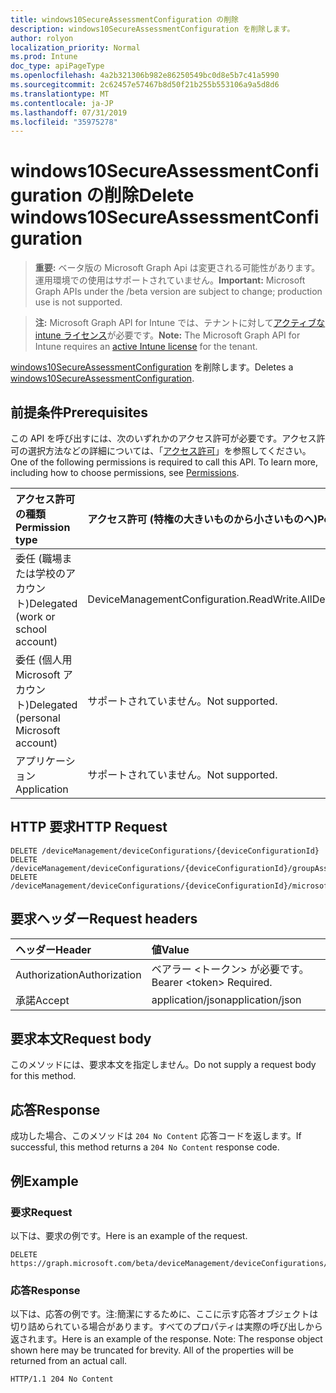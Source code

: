 ```yaml
---
title: windows10SecureAssessmentConfiguration の削除
description: windows10SecureAssessmentConfiguration を削除します。
author: rolyon
localization_priority: Normal
ms.prod: Intune
doc_type: apiPageType
ms.openlocfilehash: 4a2b321306b982e86250549bc0d8e5b7c41a5990
ms.sourcegitcommit: 2c62457e57467b8d50f21b255b553106a9a5d8d6
ms.translationtype: MT
ms.contentlocale: ja-JP
ms.lasthandoff: 07/31/2019
ms.locfileid: "35975278"
---
```

# <a name="delete-windows10secureassessmentconfiguration"></a><span data-ttu-id="60581-103">windows10SecureAssessmentConfiguration の削除</span><span class="sxs-lookup"><span data-stu-id="60581-103">Delete windows10SecureAssessmentConfiguration</span></span>

> <span data-ttu-id="60581-104">**重要:** ベータ版の Microsoft Graph Api は変更される可能性があります。運用環境での使用はサポートされていません。</span><span class="sxs-lookup"><span data-stu-id="60581-104">**Important:** Microsoft Graph APIs under the /beta version are subject to change; production use is not supported.</span></span>

> <span data-ttu-id="60581-105">**注:** Microsoft Graph API for Intune では、テナントに対して[アクティブな intune ライセンス](https://go.microsoft.com/fwlink/?linkid=839381)が必要です。</span><span class="sxs-lookup"><span data-stu-id="60581-105">**Note:** The Microsoft Graph API for Intune requires an [active Intune license](https://go.microsoft.com/fwlink/?linkid=839381) for the tenant.</span></span>

<span data-ttu-id="60581-106">[windows10SecureAssessmentConfiguration](../resources/intune-deviceconfig-windows10secureassessmentconfiguration.md) を削除します。</span><span class="sxs-lookup"><span data-stu-id="60581-106">Deletes a [windows10SecureAssessmentConfiguration](../resources/intune-deviceconfig-windows10secureassessmentconfiguration.md).</span></span>

## <a name="prerequisites"></a><span data-ttu-id="60581-107">前提条件</span><span class="sxs-lookup"><span data-stu-id="60581-107">Prerequisites</span></span>
<span data-ttu-id="60581-p101">この API を呼び出すには、次のいずれかのアクセス許可が必要です。アクセス許可の選択方法などの詳細については、「[アクセス許可](/graph/permissions-reference)」を参照してください。</span><span class="sxs-lookup"><span data-stu-id="60581-p101">One of the following permissions is required to call this API. To learn more, including how to choose permissions, see [Permissions](/graph/permissions-reference).</span></span>

|<span data-ttu-id="60581-110">アクセス許可の種類</span><span class="sxs-lookup"><span data-stu-id="60581-110">Permission type</span></span>|<span data-ttu-id="60581-111">アクセス許可 (特権の大きいものから小さいものへ)</span><span class="sxs-lookup"><span data-stu-id="60581-111">Permissions (from most to least privileged)</span></span>|
|:---|:---|
|<span data-ttu-id="60581-112">委任 (職場または学校のアカウント)</span><span class="sxs-lookup"><span data-stu-id="60581-112">Delegated (work or school account)</span></span>|<span data-ttu-id="60581-113">DeviceManagementConfiguration.ReadWrite.All</span><span class="sxs-lookup"><span data-stu-id="60581-113">DeviceManagementConfiguration.ReadWrite.All</span></span>|
|<span data-ttu-id="60581-114">委任 (個人用 Microsoft アカウント)</span><span class="sxs-lookup"><span data-stu-id="60581-114">Delegated (personal Microsoft account)</span></span>|<span data-ttu-id="60581-115">サポートされていません。</span><span class="sxs-lookup"><span data-stu-id="60581-115">Not supported.</span></span>|
|<span data-ttu-id="60581-116">アプリケーション</span><span class="sxs-lookup"><span data-stu-id="60581-116">Application</span></span>|<span data-ttu-id="60581-117">サポートされていません。</span><span class="sxs-lookup"><span data-stu-id="60581-117">Not supported.</span></span>|

## <a name="http-request"></a><span data-ttu-id="60581-118">HTTP 要求</span><span class="sxs-lookup"><span data-stu-id="60581-118">HTTP Request</span></span>
<!-- {
  "blockType": "ignored"
}
-->
``` http
DELETE /deviceManagement/deviceConfigurations/{deviceConfigurationId}
DELETE /deviceManagement/deviceConfigurations/{deviceConfigurationId}/groupAssignments/{deviceConfigurationGroupAssignmentId}/deviceConfiguration
DELETE /deviceManagement/deviceConfigurations/{deviceConfigurationId}/microsoft.graph.windowsDomainJoinConfiguration/networkAccessConfigurations/{deviceConfigurationId}
```

## <a name="request-headers"></a><span data-ttu-id="60581-119">要求ヘッダー</span><span class="sxs-lookup"><span data-stu-id="60581-119">Request headers</span></span>
|<span data-ttu-id="60581-120">ヘッダー</span><span class="sxs-lookup"><span data-stu-id="60581-120">Header</span></span>|<span data-ttu-id="60581-121">値</span><span class="sxs-lookup"><span data-stu-id="60581-121">Value</span></span>|
|:---|:---|
|<span data-ttu-id="60581-122">Authorization</span><span class="sxs-lookup"><span data-stu-id="60581-122">Authorization</span></span>|<span data-ttu-id="60581-123">ベアラー &lt;トークン&gt; が必要です。</span><span class="sxs-lookup"><span data-stu-id="60581-123">Bearer &lt;token&gt; Required.</span></span>|
|<span data-ttu-id="60581-124">承諾</span><span class="sxs-lookup"><span data-stu-id="60581-124">Accept</span></span>|<span data-ttu-id="60581-125">application/json</span><span class="sxs-lookup"><span data-stu-id="60581-125">application/json</span></span>|

## <a name="request-body"></a><span data-ttu-id="60581-126">要求本文</span><span class="sxs-lookup"><span data-stu-id="60581-126">Request body</span></span>
<span data-ttu-id="60581-127">このメソッドには、要求本文を指定しません。</span><span class="sxs-lookup"><span data-stu-id="60581-127">Do not supply a request body for this method.</span></span>

## <a name="response"></a><span data-ttu-id="60581-128">応答</span><span class="sxs-lookup"><span data-stu-id="60581-128">Response</span></span>
<span data-ttu-id="60581-129">成功した場合、このメソッドは `204 No Content` 応答コードを返します。</span><span class="sxs-lookup"><span data-stu-id="60581-129">If successful, this method returns a `204 No Content` response code.</span></span>

## <a name="example"></a><span data-ttu-id="60581-130">例</span><span class="sxs-lookup"><span data-stu-id="60581-130">Example</span></span>

### <a name="request"></a><span data-ttu-id="60581-131">要求</span><span class="sxs-lookup"><span data-stu-id="60581-131">Request</span></span>
<span data-ttu-id="60581-132">以下は、要求の例です。</span><span class="sxs-lookup"><span data-stu-id="60581-132">Here is an example of the request.</span></span>
``` http
DELETE https://graph.microsoft.com/beta/deviceManagement/deviceConfigurations/{deviceConfigurationId}
```

### <a name="response"></a><span data-ttu-id="60581-133">応答</span><span class="sxs-lookup"><span data-stu-id="60581-133">Response</span></span>
<span data-ttu-id="60581-p102">以下は、応答の例です。注:簡潔にするために、ここに示す応答オブジェクトは切り詰められている場合があります。すべてのプロパティは実際の呼び出しから返されます。</span><span class="sxs-lookup"><span data-stu-id="60581-p102">Here is an example of the response. Note: The response object shown here may be truncated for brevity. All of the properties will be returned from an actual call.</span></span>
``` http
HTTP/1.1 204 No Content
```





